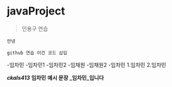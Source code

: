 # javaProject

>인용구 연습

`안녕` 

```
github 연습 이건 코드 삽입
```

-임차민
 -임차민1
 -임차민2
-임채원
 -임채원2
-임차민
 1.임차민
 2.임차민

***ckals413***
**임차민**
**예시 문장 _임차민_입니다**
